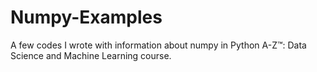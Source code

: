 # Numpy-Examples
A few codes I wrote with information about numpy in Python A-Z™: Data Science and Machine Learning course.
